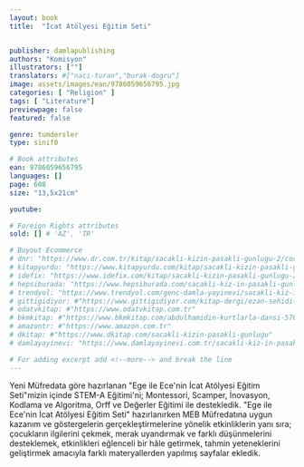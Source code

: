 ```yaml
---
layout: book
title:  "İcat Atölyesi Eğitim Seti"


publisher: damlapublishing
authors: "Komisyon"
illustrators: [""]
translators: #["naci-turan","burak-dogru"]
image: assets/images/ean/9786059656795.jpg
categories: [ "Religion" ]
tags: [ "Literature"]
previewpage: false
featured: false

genre: tumdersler
type: sinif0

# Book attributes
ean: 9786059656795
languages: []
page: 608
size: "13,5x21cm"

youtube:

# Foreign Rights attributes
sold: [] # 'AZ', 'TR'

# Buyout Ecommerce
# dnr: "https://www.dr.com.tr/kitap/sacakli-kizin-pasakli-gunlugu-2/cocuk-ve-genclik/genclik-10-yas/roman-oyku/urunno=0001893059001"
# kitapyurdu: "https://www.kitapyurdu.com/kitap/sacakli-kizin-pasakli-gunlugu-2-/560122.html&filter_name=Sa%C3%A7akl%C4%B1+K%C4%B1z%27%C4%B1n+Pasakl%C4%B1+G%C3%BCnl%C3%BC%C4%9F%C3%BC+2"
# idefix: "https://www.idefix.com/kitap/sacakli-kizin-pasakli-gunlugu-2/cocuk-ve-genclik/genclik-10-yas/roman-oyku/urunno=0001893059001"
# hepsiburada: "https://www.hepsiburada.com/sacakli-kiz-in-pasakli-gunlugu-2-damla-yayinevi-p-HBV000012ER86"
# trendyol: "https://www.trendyol.com/genc-damla-yayinevi/sacakli-kiz-in-pasakli-gunlugu-2-p-54825777"
# gittigidiyor: #"https://www.gittigidiyor.com/kitap-dergi/ezan-sehidi-adnan-menderes_pdp_732728793"
# odatvkitap: #"https://www.odatvkitap.com.tr"
# bkmkitap: #"https://www.bkmkitap.com/abdulhamidin-kurtlarla-dansi-578226"
# amazontr: #"https://www.amazon.com.tr"
# dkitap: #"https://www.dkitap.com/sacakli-kizin-pasakli-gunlugu"
# damlayayinevi: "https://www.damlayayinevi.com.tr/sacakli-kiz-in-pasakli-gunlugu-2-bu-iste-bi-terslik-var"

# For adding excerpt add <!--more--> and break the line
---
```

Yeni Müfredata göre hazırlanan "Ege ile Ece'nin İcat Atölyesi Eğitim Seti"mizin içinde STEM-A Eğitimi'ni; Montessori, Scamper, İnovasyon, Kodlama ve Algoritma, Orff ve Değerler Eğitimi ile destekledik. "Ege ile Ece'nin İcat Atölyesi Eğitim Seti" hazırlanırken MEB Müfredatına uygun kazanım ve göstergelerin gerçekleştirmelerine yönelik etkinliklerin yanı sıra; çocukların ilgilerini çekmek, merak uyandırmak ve farklı düşünmelerini desteklemek, etkinlikleri eğlenceli bir hâle getirmek, tahmin yeteneklerini geliştirmek amacıyla farklı materyallerden yapılmış sayfalar ekledik.
<!--more--> 

